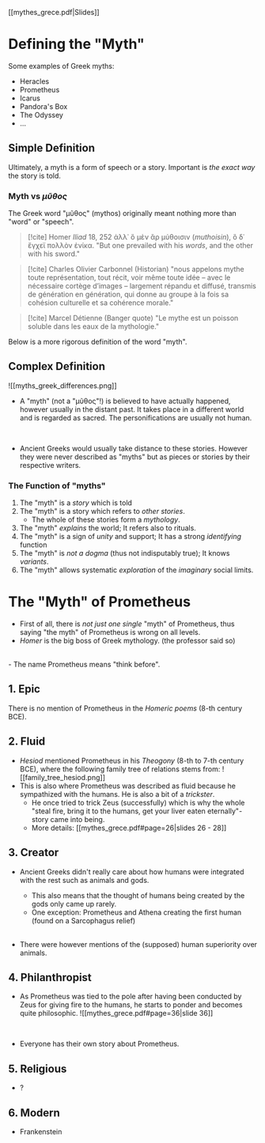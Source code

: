 [[mythes_grece.pdf|Slides]]
# Defining the "Myth"
Some examples of Greek myths:
- Heracles
- Prometheus
- Icarus
- Pandora's Box
- The Odyssey
- ...

## Simple Definition
Ultimately, a myth is a form of speech or a story. Important is *the exact way* the story is told.

### Myth vs *μῦθος*
The Greek word "μῦθος" (mythos) originally meant nothing more than "word" or "speech".

> [!cite] Homer *Iliad* 18, 252
> ἀλλ᾽ ὃ μὲν ἂρ μύθοισιν (*muthoisin*), ὃ δ᾽ ἔγχεϊ πολλὸν ἐνίκα.
> "But one prevailed with his *words*, and the other with his sword."

> [!cite] Charles Olivier Carbonnel (Historian)
> "nous appelons mythe toute représentation, tout récit, voir même toute idée – avec le nécessaire cortège d’images – largement répandu et diffusé, transmis de génération en génération, qui donne au groupe à la fois sa cohésion culturelle et sa cohérence morale."

> [!cite] Marcel Détienne (Banger quote)
> "Le mythe est un poisson soluble dans les eaux de la mythologie."

Below is a more rigorous definition of the word "myth".

## Complex Definition
![[myths_greek_differences.png]]
- A "myth" (not a "μῦθος"!) is believed to have actually happened, however usually in the distant past. It takes place in a different world and is regarded as sacred. The personifications are usually not human.
<br>

- Ancient Greeks would usually take distance to these stories. However they were never described as "myths" but as pieces or stories by their respective writers.

### The Function of "myths"
1. The "myth" is a *story* which is told
2. The "myth" is a story which refers to *other stories*.
	- The whole of these stories form a *mythology*.
3. The "myth" *explains* the world; It refers also to rituals.
4. The "myth" is a sign of *unity* and support; It has a strong *identifying* function
5. The "myth" is *not a dogma* (thus not indisputably true); It knows *variants*.
6. The "myth" allows systematic *exploration* of the *imaginary* social limits.

# The "Myth" of Prometheus
- First of all, there is *not just one single* "myth" of Prometheus, thus saying "the myth" of Prometheus is wrong on all levels.
- *Homer* is the big boss of Greek mythology. (the professor said so)
<br>
- The name Prometheus means "think before".

## 1. Epic
There is no mention of Prometheus in the *Homeric poems* (8-th century BCE).

## 2. Fluid
- *Hesiod* mentioned Prometheus in his *Theogony* (8-th to 7-th century BCE), where the following family tree of relations stems from:
  ![[family_tree_hesiod.png]]
	<br>
- This is also where Prometheus was described as fluid because he sympathized with the humans. He is also a bit of a *trickster*.
	- He once tried to trick Zeus (successfully) which is why the whole "steal fire, bring it to the humans, get your liver eaten eternally"-story came into being.
	- More details: [[mythes_grece.pdf#page=26|slides 26 - 28]]

## 3. Creator
- Ancient Greeks didn't really care about how humans were integrated with the rest such as animals and gods.
	- This also means that the thought of humans being created by the gods only came up rarely.
	- One exception: Prometheus and Athena creating the first human (found on a Sarcophagus relief)
	<br>

- There were however mentions of the (supposed) human superiority over animals.

## 4. Philanthropist
- As Prometheus was tied to the pole after having been conducted by Zeus for giving fire to the humans, he starts to ponder and becomes quite philosophic. 
  ![[mythes_grece.pdf#page=36|slide 36]]
<br>

- Everyone has their own story about Prometheus.

## 5. Religious
- ?

## 6. Modern
- Frankenstein